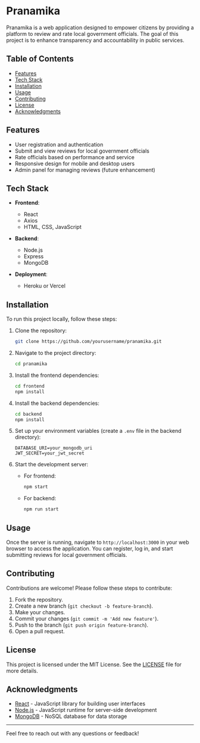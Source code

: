 # Pranamika

Pranamika is a web application designed to empower citizens by providing a platform to review and rate local government officials. The goal of this project is to enhance transparency and accountability in public services.

## Table of Contents

- [Features](#features)
- [Tech Stack](#tech-stack)
- [Installation](#installation)
- [Usage](#usage)
- [Contributing](#contributing)
- [License](#license)
- [Acknowledgments](#acknowledgments)

## Features

- User registration and authentication
- Submit and view reviews for local government officials
- Rate officials based on performance and service
- Responsive design for mobile and desktop users
- Admin panel for managing reviews (future enhancement)

## Tech Stack

- **Frontend**: 
  - React
  - Axios
  - HTML, CSS, JavaScript

- **Backend**: 
  - Node.js
  - Express
  - MongoDB

- **Deployment**: 
  - Heroku or Vercel

## Installation

To run this project locally, follow these steps:

1. Clone the repository:
   ```bash
   git clone https://github.com/yourusername/pranamika.git
   ```

2. Navigate to the project directory:
   ```bash
   cd pranamika
   ```

3. Install the frontend dependencies:
   ```bash
   cd frontend
   npm install
   ```

4. Install the backend dependencies:
   ```bash
   cd backend
   npm install
   ```

5. Set up your environment variables (create a `.env` file in the backend directory):
   ```
   DATABASE_URI=your_mongodb_uri
   JWT_SECRET=your_jwt_secret
   ```

6. Start the development server:
   - For frontend:
     ```bash
     npm start
     ```
   - For backend:
     ```bash
     npm run start
     ```

## Usage

Once the server is running, navigate to `http://localhost:3000` in your web browser to access the application. You can register, log in, and start submitting reviews for local government officials.

## Contributing

Contributions are welcome! Please follow these steps to contribute:

1. Fork the repository.
2. Create a new branch (`git checkout -b feature-branch`).
3. Make your changes.
4. Commit your changes (`git commit -m 'Add new feature'`).
5. Push to the branch (`git push origin feature-branch`).
6. Open a pull request.

## License

This project is licensed under the MIT License. See the [LICENSE](LICENSE) file for more details.

## Acknowledgments

- [React](https://reactjs.org/) - JavaScript library for building user interfaces
- [Node.js](https://nodejs.org/) - JavaScript runtime for server-side development
- [MongoDB](https://www.mongodb.com/) - NoSQL database for data storage

---

Feel free to reach out with any questions or feedback!
